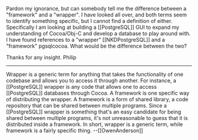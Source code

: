 

Pardon my ignorance, but can somebody tell me the difference between a "framework" and a "wrapper". I have looked all over, and both terms seem to identify something specific, but I cannot find a definition of either. Specifically I am looking at building a [[PostgreSQL]] GUI to expand my understanding of Cocoa/Obj-C and develop a database to play around with. I have found references to a "wrapper" [[NKDPostgreSQL]] and a "framework" pgsqlcocoa. What would be the difference between the two? 

Thanks for any insight.
Philip

----

Wrapper is a generic term for anything that takes the functionality of one codebase and allows you to access it through another.  For instance, a [[PostgreSQL]] wrapper is any code that allows one to access [[PostgreSQL]] databases through Cocoa.  A framework is one specific way of distributing the wrapper.  A framework is a form of shared library, a code repository that can be shared between multiple programs.  Since a [[PostgreSQL]] wrapper is something that's an easy candidate for being shared between multiple programs, it's not unreasonable to guess that it is distributed inside a framework.  In short, wrapper is a generic term, while framework is a fairly specific thing. --[[OwenAnderson]]